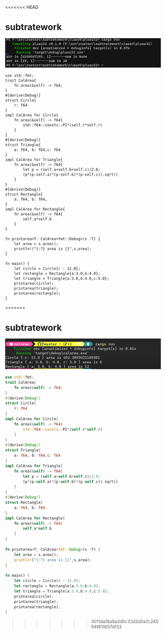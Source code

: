 <<<<<<< HEAD
# subtratework
![image](https://github.com/enginefuture/subtratework/blob/master/class4/plusu32/%E8%BF%90%E8%A1%8C%E6%88%AA%E5%9B%BE.png)


```
use std::fmt;
trait CalArea{
    fn area(&self) -> f64;
}
#[derive(Debug)]
struct Circle{
    r: f64
}
impl CalArea for Circle{
    fn area(&self) -> f64{
        std::f64::consts::PI*(self.r*self.r)
    }
}
#[derive(Debug)]
struct Triangle{
    a: f64, b: f64,c: f64
}
impl CalArea for Triangle{
    fn area(&self) -> f64{
        let p = (self.a+self.b+self.c)/2.0;
        (p*(p-self.a)*(p-self.b)*(p-self.c)).sqrt()
    }
}
#[derive(Debug)]
struct Rectangle{
    a: f64, b: f64,
}
impl CalArea for Rectangle{
    fn area(&self) -> f64{
        self.a*self.b
    }
}

fn printarea<T: CalArea+fmt::Debug>(s :T) {
    let area = s.area();
    println!("{:?} area is {}",s,area);
}

fn main() {
    let circle = Circle{r : 12.0};
    let rectangle = Rectangle{a:3.0,b:4.0};
    let triangle = Triangle{a:3.0,b:4.0,c:5.0};
    printarea(circle);
    printarea(triangle);
    printarea(rectangle);
}

```
=======
# subtratework
![image](https://github.com/enginefuture/subtratework/blob/master/class4/calarea/%E8%BF%90%E8%A1%8C%E6%88%AA%E5%9B%BE.png)


```rust
use std::fmt;
trait CalArea{
    fn area(&self) -> f64;
}
#[derive(Debug)]
struct Circle{
    r: f64
}
impl CalArea for Circle{
    fn area(&self) -> f64{
        std::f64::consts::PI*(self.r*self.r)
    }
}
#[derive(Debug)]
struct Triangle{
    a: f64, b: f64,c: f64
}
impl CalArea for Triangle{
    fn area(&self) -> f64{
        let p = (self.a+self.b+self.c)/2.0;
        (p*(p-self.a)*(p-self.b)*(p-self.c)).sqrt()
    }
}
#[derive(Debug)]
struct Rectangle{
    a: f64, b: f64,
}
impl CalArea for Rectangle{
    fn area(&self) -> f64{
        self.a*self.b
    }
}

fn printarea<T: CalArea+fmt::Debug>(s :T) {
    let area = s.area();
    println!("{:?} area is {}",s,area);
}

fn main() {
    let circle = Circle{r : 12.0};
    let rectangle = Rectangle{a:3.0,b:4.0};
    let triangle = Triangle{a:3.0,b:4.0,c:5.0};
    printarea(circle);
    printarea(triangle);
    printarea(rectangle);
}

```
>>>>>>> 3011da18a9a3d5c33d2d0a7c24094f811657df33
